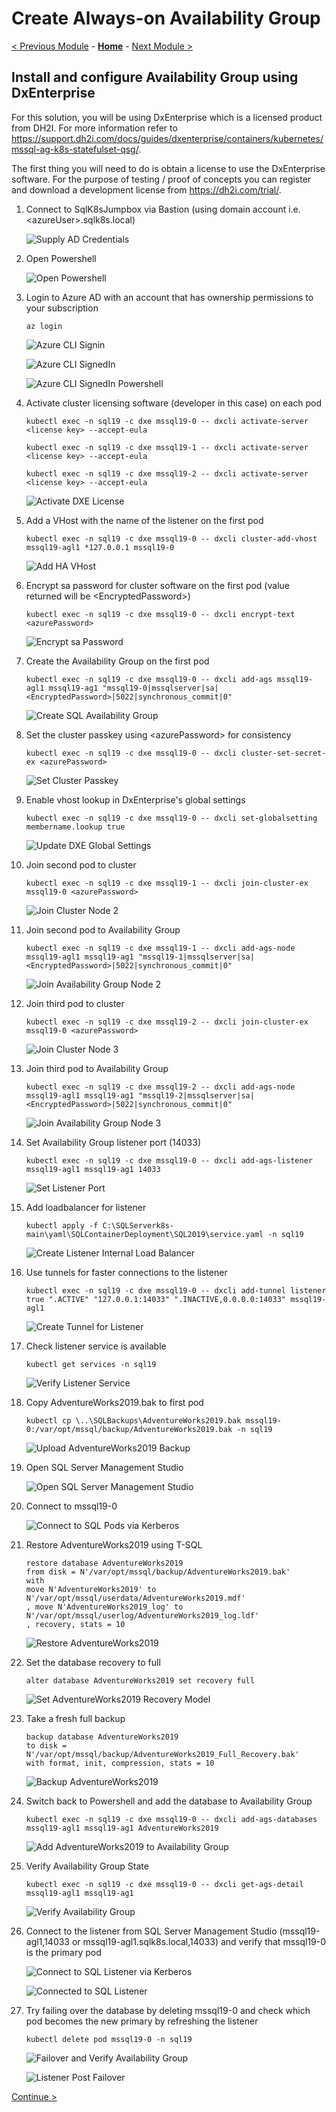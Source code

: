 # Create Always-on Availability Group

[< Previous Module](../modules/sql19.md) - **[Home](../README.md)** - [Next Module >](../modules/sql22.md)

## Install and configure Availability Group using DxEnterprise

For this solution, you will be using DxEnterprise which is a licensed product from DH2I.  For more information refer to https://support.dh2i.com/docs/guides/dxenterprise/containers/kubernetes/mssql-ag-k8s-statefulset-qsg/.

The first thing you will need to do is obtain a license to use the DxEnterprise software.  For the purpose of testing / proof of concepts you can register and download a development license from https://dh2i.com/trial/.

1. Connect to SqlK8sJumpbox via Bastion (using domain account i.e. \<azureUser\>.sqlk8s.local)

    ![Supply AD Credentials](media/SupplyADCredentials.jpg)

2. Open Powershell

    ![Open Powershell](media/OpenPowershell.jpg)

3. Login to Azure AD with an account that has ownership permissions to your subscription

    ```text
    az login
    ```

    ![Azure CLI Signin](media/AzureCLISignin.jpg)

    ![Azure CLI SignedIn](media/AzureCLISignedIn.jpg)

    ![Azure CLI SignedIn Powershell](media/AzureCLISignedInPowershell.jpg)

4. Activate cluster licensing software (developer in this case) on each pod

    ```text
    kubectl exec -n sql19 -c dxe mssql19-0 -- dxcli activate-server <license key> --accept-eula
    ```

    ```text
    kubectl exec -n sql19 -c dxe mssql19-1 -- dxcli activate-server <license key> --accept-eula
    ```

    ```text
    kubectl exec -n sql19 -c dxe mssql19-2 -- dxcli activate-server <license key> --accept-eula
    ```

    ![Activate DXE License](media/ActivateDXELicense.jpg)

5. Add a VHost with the name of the listener on the first pod

    ```text
    kubectl exec -n sql19 -c dxe mssql19-0 -- dxcli cluster-add-vhost mssql19-agl1 *127.0.0.1 mssql19-0
    ```

    ![Add HA VHost](media/AddHaVHost.jpg)

6. Encrypt sa password for cluster software on the first pod (value returned will be \<EncryptedPassword\>)

    ```text
    kubectl exec -n sql19 -c dxe mssql19-0 -- dxcli encrypt-text <azurePassword>
    ```

    ![Encrypt sa Password](media/EncryptSAPassword.jpg)

7. Create the Availability Group on the first pod

    ```text
    kubectl exec -n sql19 -c dxe mssql19-0 -- dxcli add-ags mssql19-agl1 mssql19-ag1 "mssql19-0|mssqlserver|sa|<EncryptedPassword>|5022|synchronous_commit|0"
    ```

    ![Create SQL Availability Group](media/CreateSqlAg.jpg)

8. Set the cluster passkey using \<azurePassword\> for consistency

    ```text
    kubectl exec -n sql19 -c dxe mssql19-0 -- dxcli cluster-set-secret-ex <azurePassword>
    ```

    ![Set Cluster Passkey](media/SetClusterPasskey.jpg)

9. Enable vhost lookup in DxEnterprise's global settings

    ```text
    kubectl exec -n sql19 -c dxe mssql19-0 -- dxcli set-globalsetting membername.lookup true
    ```

    ![Update DXE Global Settings](media/UpdateDxeGlobalSettings.jpg)

10. Join second pod to cluster

    ```text
    kubectl exec -n sql19 -c dxe mssql19-1 -- dxcli join-cluster-ex mssql19-0 <azurePassword>
    ```

    ![Join Cluster Node 2](media/JoinClusterNode2.jpg)

11. Join second pod to Availability Group

    ```text
    kubectl exec -n sql19 -c dxe mssql19-1 -- dxcli add-ags-node mssql19-agl1 mssql19-ag1 "mssql19-1|mssqlserver|sa|<EncryptedPassword>|5022|synchronous_commit|0"
    ```

    ![Join Availability Group Node 2](media/JoinAgNode2.jpg)

12. Join third pod to cluster

    ```text
    kubectl exec -n sql19 -c dxe mssql19-2 -- dxcli join-cluster-ex mssql19-0 <azurePassword>
    ```

    ![Join Cluster Node 3](media/JoinClusterNode3.jpg)

13. Join third pod to Availability Group

    ```text
    kubectl exec -n sql19 -c dxe mssql19-2 -- dxcli add-ags-node mssql19-agl1 mssql19-ag1 "mssql19-2|mssqlserver|sa|<EncryptedPassword>|5022|synchronous_commit|0"
    ```

    ![Join Availability Group Node 3](media/JoinAgNode3.jpg)

14. Set Availability Group listener port (14033)

    ```text
    kubectl exec -n sql19 -c dxe mssql19-0 -- dxcli add-ags-listener mssql19-agl1 mssql19-ag1 14033
    ```

    ![Set Listener Port](media/SetListenerPort.jpg)

15. Add loadbalancer for listener

    ```text
    kubectl apply -f C:\SQLServerk8s-main\yaml\SQLContainerDeployment\SQL2019\service.yaml -n sql19
    ```

    ![Create Listener Internal Load Balancer](media/CreateListenerILB.jpg)

16. Use tunnels for faster connections to the listener

    ```text
    kubectl exec -n sql19 -c dxe mssql19-0 -- dxcli add-tunnel listener true ".ACTIVE" "127.0.0.1:14033" ".INACTIVE,0.0.0.0:14033" mssql19-agl1
    ```

    ![Create Tunnel for Listener](media/CreateListenerTunnel.jpg)

17. Check listener service is available

    ```text
    kubectl get services -n sql19
    ```

    ![Verify Listener Service](media/VerifyListenerService.jpg)

18. Copy AdventureWorks2019.bak to first pod

    ```text
    kubectl cp \..\SQLBackups\AdventureWorks2019.bak mssql19-0:/var/opt/mssql/backup/AdventureWorks2019.bak -n sql19
    ```

    ![Upload AdventureWorks2019 Backup](media/UploadSqlBackup.jpg)

19. Open SQL Server Management Studio

    ![Open SQL Server Management Studio](media/OpenSSMS.jpg)

20. Connect to mssql19-0

    ![Connect to SQL Pods via Kerberos](media/ConnectSQLKerberos.jpg)


21. Restore AdventureWorks2019 using T-SQL

    ```text
    restore database AdventureWorks2019
    from disk = N'/var/opt/mssql/backup/AdventureWorks2019.bak'
    with
    move N'AdventureWorks2019' to N'/var/opt/mssql/userdata/AdventureWorks2019.mdf'
    , move N'AdventureWorks2019_log' to N'/var/opt/mssql/userlog/AdventureWorks2019_log.ldf'
    , recovery, stats = 10
    ```

    ![Restore AdventureWorks2019](media/RestoreDatabase.jpg)


22. Set the database recovery to full

    ```text
    alter database AdventureWorks2019 set recovery full
    ```

    ![Set AdventureWorks2019 Recovery Model](media/SetDatabaseRecoveryModel.jpg)

23. Take a fresh full backup

    ```text
    backup database AdventureWorks2019
    to disk = N'/var/opt/mssql/backup/AdventureWorks2019_Full_Recovery.bak'
    with format, init, compression, stats = 10
    ```

    ![Backup AdventureWorks2019](media/BackupDatabase.jpg)

24. Switch back to Powershell and add the database to Availability Group

    ```text
    kubectl exec -n sql19 -c dxe mssql19-0 -- dxcli add-ags-databases mssql19-agl1 mssql19-ag1 AdventureWorks2019
    ```

    ![Add AdventureWorks2019 to Availability Group](media/AddDatabaseToAg.jpg)

25. Verify Availability Group State

    ```text
    kubectl exec -n sql19 -c dxe mssql19-0 -- dxcli get-ags-detail mssql19-agl1 mssql19-ag1
    ```

    ![Verify Availability Group](media/VerifyAg.jpg)

26. Connect to the listener from SQL Server Management Studio (mssql19-agl1,14033 or mssql19-agl1.sqlk8s.local,14033) and verify that mssql19-0 is the primary pod

    ![Connect to SQL Listener via Kerberos](media/ConnectSQLListener.jpg)

    ![Connected to SQL Listener](media/ConnectedSQLListener.jpg)

27. Try failing over the database by deleting mssql19-0 and check which pod becomes the new primary by refreshing the listener

    ```text
    kubectl delete pod mssql19-0 -n sql19
    ```

    ![Failover and Verify Availability Group](media/FailoverVerifyAg.jpg)

    ![Listener Post Failover](media/ListenerPostFailover.jpg)

[Continue >](../modules/sql22.md)
